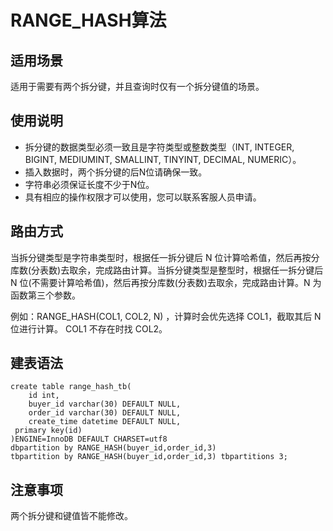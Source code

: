 # RANGE\_HASH算法<a name="ddm_10_0005"></a>

## 适用场景<a name="section15760711132611"></a>

适用于需要有两个拆分键，并且查询时仅有一个拆分键值的场景。

## 使用说明<a name="section1877171510217"></a>

-   拆分键的数据类型必须一致且是字符类型或整数类型（INT, INTEGER, BIGINT, MEDIUMINT, SMALLINT, TINYINT, DECIMAL, NUMERIC）。
-   插入数据时，两个拆分键的后N位请确保一致。
-   字符串必须保证长度不少于N位。
-   具有相应的操作权限才可以使用，您可以联系客服人员申请。

## 路由方式<a name="section149331275411"></a>

当拆分键类型是字符串类型时，根据任一拆分键后 N 位计算哈希值，然后再按分库数\(分表数\)去取余，完成路由计算。当拆分键类型是整型时，根据任一拆分键后 N 位\(不需要计算哈希值\)，然后再按分库数\(分表数\)去取余，完成路由计算。N 为函数第三个参数。

例如：RANGE\_HASH\(COL1, COL2, N\) ，计算时会优先选择 COL1，截取其后 N 位进行计算。 COL1 不存在时找 COL2。

## 建表语法<a name="section83236412181"></a>

```
create table range_hash_tb(
    id int,
    buyer_id varchar(30) DEFAULT NULL,
    order_id varchar(30) DEFAULT NULL,
    create_time datetime DEFAULT NULL,
 primary key(id) 
)ENGINE=InnoDB DEFAULT CHARSET=utf8 
dbpartition by RANGE_HASH(buyer_id,order_id,3)
tbpartition by RANGE_HASH(buyer_id,order_id,3) tbpartitions 3;
```

## 注意事项<a name="section121681236151812"></a>

两个拆分键和键值皆不能修改。

